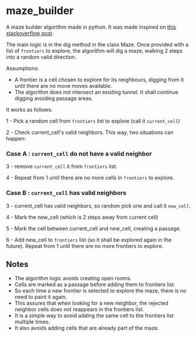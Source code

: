 # maze_builder

A maze builder algorithm made in python. It was made inspired on [this stackoverflow post](https://stackoverflow.com/questions/29739751/implementing-a-randomly-generated-maze-using-prims-algorithm/29758926#29758926). 

The main logic is in the dig method in the class Maze. Once provided with a list of `frontiers` to explore, the algorithm will dig a maze, walking 2 steps into a random valid direction.

Assumptions:

- A frontier is a cell chosen to explore for its neighbours, digging from it until there are no move moves available.
- The algorithm does not intersect an existing tunnel. It shall continue digging avoiding passage areas.

It works as follows:

1 - Pick a random cell from `frontiers` list to explore (call it `current_cell`)

2 - Check current_cell's valid neighbors. This way, two situations can happen:
    
### Case A : `current_cell` do not have a valid neighbor

3 - remove `current_cell` it from `frontiers` list.

4 - Repeat from 1 until there are no more cells in `frontiers` to explore.

### Case B : `current_cell` has valid neighbors

3 - current_cell has valid neighbors, so random pick one and call it `new_cell`.

4 - Mark the new_cell (which is 2 steps away from current cell)

5 - Mark the cell between current_cell and new_cell, creating a passage.

6 - Add new_cell to `frontiers` list (so it shall be explored again in the future).
Repeat from 1 until there are no more frontiers to explore.

## Notes

- The algorithm logic avoids creating open rooms.  
- Cells are marked as a passage before adding them to frontiers list.
- So each time a new frontier is selected to explore the maze, there is no need to paint it again.
- This assures that when looking for a new neighbor, the rejected neighbor cells does not reappears in the frontiers list.
- It is a simple way to avoid adding the same cell to the frontiers list multiple times.
- It also avoids adding cells that are already part of the maze.


